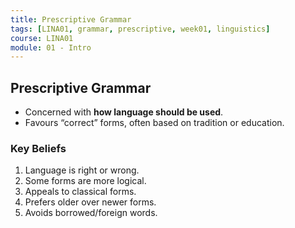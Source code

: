```yaml
---
title: Prescriptive Grammar
tags: [LINA01, grammar, prescriptive, week01, linguistics]
course: LINA01
module: 01 - Intro
---
```


## Prescriptive Grammar

- Concerned with **how language should be used**.
- Favours “correct” forms, often based on tradition or education.

### Key Beliefs

1. Language is right or wrong.
2. Some forms are more logical.
3. Appeals to classical forms.
4. Prefers older over newer forms.
5. Avoids borrowed/foreign words.
